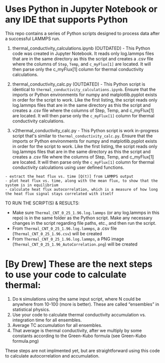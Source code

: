 # Uses Python in Jupyter Notebook or any IDE that supports Python

This repo contains a series of Python scripts designed to process data after a successful LAMMPS run.

  1. thermal_conductivity_calculations.ipynb (OUTDATED) - 
This Python code was created in Jupyter Notebook. It reads only log.lammps files that are in the same directory as this the script and creates a .csv file where the columns of `Step`, `Temp`, and `c_myFlux[1]` are located. It will then parse only the c_myFlux[1] column for thermal conductivity calculations.

  2. thermal_conductivity_calc.py (OUTDATED) - 
This Python script is identical to `thermal_conductivity_calculations.ipynb`. Ensure that the imports or Python environments for numpy and matplotlib.pyplot exists in order for the script to work. Like the first listing, the script reads only log.lammps files that are in the same directory as this the script and creates a .csv file where the columns of Step, Temp, and c_myFlux[1] are located. It will then parse only the `c_myFlux[1]` column for thermal conductivity calculations.

  3. v2thermal_conductivity_calc.py - 
This Python script is work in-progress script that's similar to `thermal_conductivity_calc.py`. Ensure that the imports or Python environments for numpy and matplotlib.pyplot exists in order for the script to work. Like the first listing, the script reads only log.lammps files that are in the same directory as this the script and creates a .csv file where the columns of Step, Temp, and c_myFlux[1] are located. It will then parse only the `c_myFlux[1]` column for thermal conductivity calculations using user defined functions.

    - extract the heat flux vs. time [Q(t)] from LAMMPS output
    - plot heat flux vs. time, along with the mean flux, to show that the system is in equilibrium
    - calculate heat flux autocorrelation, which is a measure of how long the heat flux signal stays correlated with itself

TO RUN THE SCRIPT(S) & RESULTS:
  - Make sure `Thermal_CNT_0_25_1.96.log.lammps` (or any log.lammps in this repo) is in the same folder as the Python script. Make any necessary changes in the script regarding file paths, etc., and then run the script.
  - From `Thermal_CNT_0_25_1.96.log.lammps`, a .csv file (`Thermal_CNT_0_25_1.96.csv`) will be created
  - From `Thermal_CNT_0_25_1.96.log.lammps`, a PNG image (`Thermal_CNT_0_25_1.96_AutoCorrelation.png`) will be created

# [By Drew] These are the next steps to use your code to calculate thermal:

1. Do `N` simulations using the same input script, where N could be anywhere from 10-100 (more is better). These are called “ensembles” in statistical physics.
2. Use your code to calculate thermal conductivity accumulation vs. integration time for all ensembles.
3. Average TC accumulation for all ensembles.
4. That average is thermal conductivity, after we multiply by some constants according to the Green-Kubo formula (see Green-Kubo formula.png)

These steps are not implmented yet, but are straightforward using this code to calculate autocorrelation and accumulation.
